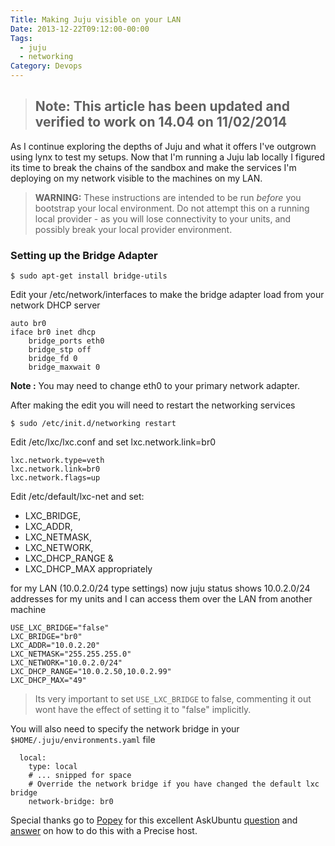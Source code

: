 ```yaml
---
Title: Making Juju visible on your LAN
Date: 2013-12-22T09:12:00-00:00
Tags:
  - juju
  - networking
Category: Devops
---
```


> ## Note: This article has been updated and verified to work on 14.04 on 11/02/2014

As I continue exploring the depths of Juju and what it offers I've outgrown using lynx to test my setups. Now that I'm running a Juju lab locally I figured its time to break the chains of the sandbox and make the services I'm deploying on my network visible to the machines on my LAN.

> **WARNING:** These instructions are intended to be run *before* you bootstrap your local environment. Do not attempt this on a running local provider - as you will lose connectivity to your units, and possibly break your local provider environment.

### Setting up the Bridge Adapter

```
$ sudo apt-get install bridge-utils
```

Edit your /etc/network/interfaces to make the bridge adapter load from your network DHCP server

```
auto br0
iface br0 inet dhcp
    bridge_ports eth0
    bridge_stp off
    bridge_fd 0
    bridge_maxwait 0

```

**Note :** You may need to change eth0 to your primary network adapter.

After making the edit you will need to restart the networking services

```
$ sudo /etc/init.d/networking restart
```

Edit /etc/lxc/lxc.conf and set lxc.network.link=br0

```
lxc.network.type=veth
lxc.network.link=br0
lxc.network.flags=up
```
Edit /etc/default/lxc-net and set:

- LXC_BRIDGE,
- LXC_ADDR,
- LXC_NETMASK,
- LXC_NETWORK,
- LXC_DHCP_RANGE &
- LXC_DHCP_MAX appropriately

for my LAN (10.0.2.0/24 type settings) now juju status shows 10.0.2.0/24 addresses for my units and I can access them over the LAN from another machine

```
USE_LXC_BRIDGE="false"
LXC_BRIDGE="br0"
LXC_ADDR="10.0.2.20"
LXC_NETMASK="255.255.255.0"
LXC_NETWORK="10.0.2.0/24"
LXC_DHCP_RANGE="10.0.2.50,10.0.2.99"
LXC_DHCP_MAX="49"
```
> Its very important to set `USE_LXC_BRIDGE` to false, commenting it out wont have the effect of setting it to "false" implicitly.

You will also need to specify the network bridge in your `$HOME/.juju/environments.yaml` file

```
  local:
    type: local
    # ... snipped for space
    # Override the network bridge if you have changed the default lxc bridge
    network-bridge: br0

```

Special thanks go to [Popey](http://askubuntu.com/users/612/popey) for this excellent AskUbuntu [question](http://askubuntu.com/questions/281530/how-do-i-run-juju-on-a-local-server?rq=1) and [answer](http://askubuntu.com/a/282415/6807) on how to do this with a Precise host.
